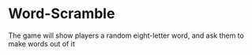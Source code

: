# Word-Scramble
 The game will show players a random eight-letter word, and ask them to make words out of it
